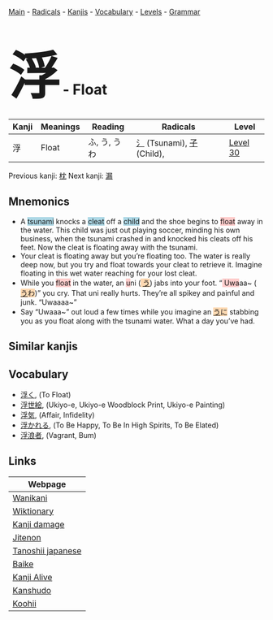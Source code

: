 <style> bigfont {font-size: 100px}</style>
[Main](../README.md) -
[Radicals](../radicals.md) -
[Kanjis](../kanjis.md) -
[Vocabulary](../vocabulary.md) -
[Levels](../levels.md) -
[Grammar](../grammar.md)
# <bigfont> 浮</bigfont> - Float 

| Kanji | Meanings | Reading | Radicals | Level |
| --- | --- | --- | --- | --- |
| 浮 | Float | ふ, う, うわ | [氵](../radicals/氵.md) (Tsunami), [子](../radicals/子.md) (Child),  | [Level 30](../levels/wk_level30.md) |

Previous kanji: [枕](枕.md) Next kanji: [漏](漏.md) 

## Mnemonics
 * A <span style="background-color:#ADD8E6"> tsunami</span> knocks a <span style="background-color:#ADD8E6"> cleat</span> off a <span style="background-color:#ADD8E6"> child</span> and the shoe begins to <span style="background-color:#ffcccb"> float</span> away in the water. This child was just out playing soccer, minding his own business, when the tsunami crashed in and knocked his cleats off his feet. Now the cleat is floating away with the tsunami.
* Your cleat is floating away but you’re floating too. The water is really deep now, but you try and float towards your cleat to retrieve it. Imagine floating in this wet water reaching for your lost cleat.
* While you <span style="background-color:#ffcccb"> float</span> in the water, an <span style="background-color:#ffcccb"> u</span>ni (<span style="background-color:#fed8b1"> [う](https://jisho.org/search/う)</span>) jabs into your foot. “<span style="background-color:#ffcccb"> Uwa</span>aa~ (<span style="background-color:#fed8b1"> [う](https://jisho.org/search/う)わ</span>)” you cry. That uni really hurts. They’re all spikey and painful and junk. “Uwaaaa~”
* Say “Uwaaa~” out loud a few times while you imagine an <span style="background-color:#fed8b1"> [う](https://jisho.org/search/う)に</span> stabbing you as you float along with the tsunami water. What a day you’ve had.


## Similar kanjis
 


## Vocabulary
 * [浮く](../vocabulary/浮.md), (To Float)
* [浮世絵](../vocabulary/浮.md), (Ukiyo-e, Ukiyo-e Woodblock Print, Ukiyo-e Painting)
* [浮気](../vocabulary/浮.md), (Affair, Infidelity)
* [浮かれる](../vocabulary/浮.md), (To Be Happy, To Be In High Spirits, To Be Elated)
* [浮浪者](../vocabulary/浮.md), (Vagrant, Bum)



## Links 

| Webpage |
| --- |
| [Wanikani          ](https://www.wanikani.com/kanji/浮) |
| [Wiktionary        ](https://en.wiktionary.org/wiki/浮) |
| [Kanji damage      ](http://www.kanjidamage.com/kanji/search?utf8=✓&q=浮) |
| [Jitenon           ](https://jitenon.com/kanji/浮) |
| [Tanoshii japanese ](https://www.tanoshiijapanese.com/dictionary/kanji.cfm?k=浮) |
| [Baike             ](https://baike.baidu.com/item/浮) |
| [Kanji Alive       ](https://app.kanjialive.com/浮) |
| [Kanshudo          ](https://www.kanshudo.com/searchmn?q=浮) |
| [Koohii            ](https://kanji.koohii.com/study/kanji/浮) |
